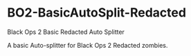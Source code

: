 # BO2-BasicAutoSplit-Redacted
Black Ops 2 Basic Redacted Auto Splitter

A basic Auto-splitter for Black Ops 2 Redacted zombies.
